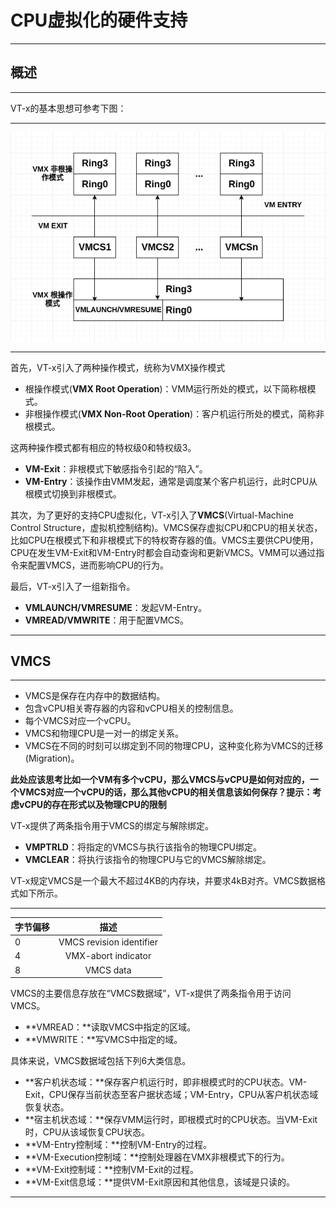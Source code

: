 # CPU虚拟化的硬件支持
- - -
## 概述
_ _ _
VT-x的基本思想可参考下图：
_ _ _
![](./assets/VT-x_architecture.png)
_ _ _
首先，VT-x引入了两种操作模式，统称为VMX操作模式

* 根操作模式(**VMX Root Operation**)：VMM运行所处的模式，以下简称根模式。
* 非根操作模式(**VMX Non-Root Operation**)：客户机运行所处的模式，简称非根模式。

这两种操作模式都有相应的特权级0和特权级3。

* **VM-Exit**：非根模式下敏感指令引起的“陷入”。
* **VM-Entry**：该操作由VMM发起，通常是调度某个客户机运行，此时CPU从根模式切换到非根模式。

其次，为了更好的支持CPU虚拟化，VT-x引入了**VMCS**(Virtual-Machine Control Structure，虚拟机控制结构)。VMCS保存虚拟CPU和CPU的相关状态，比如CPU在根模式下和非根模式下的特权寄存器的值。VMCS主要供CPU使用，CPU在发生VM-Exit和VM-Entry时都会自动查询和更新VMCS。VMM可以通过指令来配置VMCS，进而影响CPU的行为。

最后，VT-x引入了一组新指令。

* **VMLAUNCH/VMRESUME**：发起VM-Entry。
* **VMREAD/VMWRITE**：用于配置VMCS。
- - -
## VMCS
_ _ _

* VMCS是保存在内存中的数据结构。
* 包含vCPU相关寄存器的内容和vCPU相关的控制信息。
* 每个VMCS对应一个vCPU。
* VMCS和物理CPU是一对一的绑定关系。
* VMCS在不同的时刻可以绑定到不同的物理CPU，这种变化称为VMCS的迁移(Migration)。

**此处应该思考比如一个VM有多个vCPU，那么VMCS与vCPU是如何对应的，一个VMCS对应一个vCPU的话，那么其他vCPU的相关信息该如何保存？提示：考虑vCPU的存在形式以及物理CPU的限制**

VT-x提供了两条指令用于VMCS的绑定与解除绑定。

* **VMPTRLD**：将指定的VMCS与执行该指令的物理CPU绑定。
* **VMCLEAR**：将执行该指令的物理CPU与它的VMCS解除绑定。

VT-x规定VMCS是一个最大不超过4KB的内存块，并要求4kB对齐。VMCS数据格式如下所示。
_ _ _
|字节偏移| 描述 |
|-------|:---:|
|0|VMCS revision identifier|
|4|VMX-abort indicator|
|8|VMCS data|

VMCS的主要信息存放在“VMCS数据域”，VT-x提供了两条指令用于访问VMCS。

* **VMREAD：**读取VMCS中指定的区域。
* **VMWRITE：**写VMCS中指定的域。

具体来说，VMCS数据域包括下列6大类信息。

* **客户机状态域：**保存客户机运行时，即非根模式时的CPU状态。VM-Exit，CPU保存当前状态至客户据状态域；VM-Entry，CPU从客户机状态域恢复状态。
* **宿主机状态域：**保存VMM运行时，即根模式时的CPU状态。当VM-Exit时，CPU从该域恢复CPU状态。
* **VM-Entry控制域：**控制VM-Entry的过程。
* **VM-Execution控制域：**控制处理器在VMX非根模式下的行为。
* **VM-Exit控制域：**控制VM-Exit的过程。
* **VM-Exit信息域：**提供VM-Exit原因和其他信息，该域是只读的。
- - -
